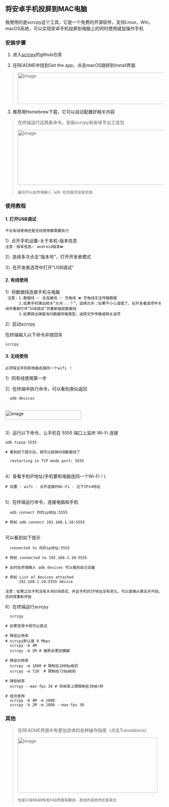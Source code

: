 ## 将安卓手机投屏到MAC电脑

我使用的是scrcpy这个工具，它是一个免费的开源软件，支持Linux，Win，macOS系统，可以实现安卓手机投屏到电脑上的同时使用键鼠操作手机

### 安装步骤

1) 进入[scrcpy](https://github.com/Genymobile/scrcpy)的github仓库

2) 在README中找到Get the app，点击macOS跳转到Install界面

><img width="480" height="100" alt="image" src="https://github.com/user-attachments/assets/37809fa8-6269-431c-944e-8a881b8739c4" />

3) 推荐用Homebrew下载，它可以自动配置好相关内容

>在终端运行这两条命令，安装scrcpy和安卓平台工具包
>
><img width="600" height="175" alt="image" src="https://github.com/user-attachments/assets/59a32daf-3266-4f11-bc99-6d757455aa74" />
>
>`最后可以在终端输入 adb 检测是否安装完成`

### 使用教程

#### 1. 打开USB调试
`不论有线使用还是无线使用都需要执行`

1）点开手机设置-关于本机-版本信息\
` 注意：版本信息✅ android版本❌ `

2）连续多次点击“版本号”，打开开发者模式

3）在开发者选项中打开“USB调试”

#### 2. 有线使用
1）将数据线连接手机与电脑\
` 注意：1.数据线 ✅ 全连接线 ✅ 充电线 ❌ 充电线无法传输数据`\
`      2.如果手机弹出相关“允许...？”，选择允许；如果不小心选错了，在开发者选项中关闭并重新打开“USB调试”并重新插拔数据线`\
`      3.如果跳出弹窗询问数据传输类型，选择文件传输或相关选项`

2）启动scrcpy

在终端输入以下命令并按回车

```
scrcpy
```

#### 3. 无线使用
`必须保证手机和电脑连接同一个wifi ！`

1）同有线使用第一步

2）在终端中执行命令，可以看到类似返回

```
  adb devices
```
\
<img width="240" height="30" alt="image" src="https://github.com/user-attachments/assets/cf925111-6687-4140-bc21-f403e50b6c80" />

\
3）运行以下命令，让手机在 5555 端口上监听 Wi-Fi 连接

```
adb tcpip 5555
```


```
# 看到如下提示后，就可以拔掉USB数据线了

  restarting in TCP mode port: 5555
```
\
4）查看手机IP地址(手机要和电脑连同一个Wi-Fi！)

```
# 设置 - wifi - 点开连接的Wi-Fi - 记下IPv4地址
```
\
5）在终端运行命令，连接电脑和手机

```
  adb connect 你的ip地址:5555

# 例如 adb connect 192.168.1.10:5555
```
\
可以看到如下提示
```
  connected to 你的ip地址:5555

# 例如 connected to 192.168.1.10:5555

```

```
# 此时在终端输入 adb devices 可以看到自己设备

# 例如 List of devices attached
      192.168.1.10:5555	device
```

`注意：如果之后手机没有关闭USB调试，并且手机的IP地址没有变化，可以直接从第五步开始，否则得重新开始`

6）在终端运行scrcpy
```
  scrcpy
```
```
# 如果觉得卡顿可以尝试

# 降低比特率
# scrcpy默认是 8 Mbps
  scrcpy -b 4M  
  scrcpy -b 2M # 画质会更加模糊

# 降低分辨率
  scrcpy -m 1080 # 限制在1080p级别
  scrcpy -m 720  # 限制在720p级别

# 降低帧率
  scrcpy --max-fps 30 # 将帧率上限限制在30帧/秒

# 组合使用
  scrcpy -b 4M -m 1080
  scrcpy -b 2M -m 1080 --max-fps 30

```



### 其他
>在README界面中有更加具体的各种操作指南（点击Translations）
>
><img width="444" height="175" alt="image" src="https://github.com/user-attachments/assets/3af8e86b-2348-4862-80b8-c5abfcbfaa4f" />
>
>``但是只有README和FAQ界面有翻译，其他内容依然还是英文``
